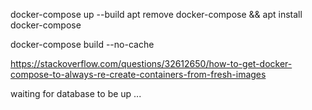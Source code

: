 docker-compose up --build
apt remove docker-compose && apt install docker-compose

docker-compose build --no-cache

https://stackoverflow.com/questions/32612650/how-to-get-docker-compose-to-always-re-create-containers-from-fresh-images


waiting for database to be up ...
